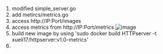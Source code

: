 1. modified simple_server.go
2. add metircs/metrics.go 
3. access http://IP:Port/images
4. access metrics from http://IP:Port/metrics
![image](https://user-images.githubusercontent.com/60275859/164990520-6869c979-577b-4c09-a8a0-8c995a142600.png)
6. build new image by using 'sudo docker build HTTPserver -t xueli17/httpserver:v1.0-metrics'
7. 




